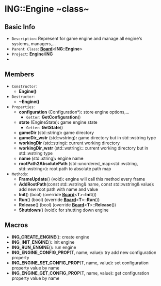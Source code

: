 # ING::Engine ~class~ #

## Basic Info ##
- `Description`: Represent for game engine and manage all engine's systems, managers,...
- `Parent Class`: [**Board**]()<**ING**::**Engine**>
- `Project`: **Engine**/**ING**
- 
##  Members ##
- `Constructor`:
	+ **Engine()**
- `Destructor`:
	+ **~Engine()**
- `Properties`:
	+ **configuration** (Configuration*)**:** store engine options,...
		* `Getter`: **GetConfiguration**()
	+ **state** (EngineState)**:** game engine state
		* `Getter`: **GetState**()
	+ **gameDir** (std::string)**:** game directory
	+ **gameDir_wstr** (std::wstring)**:** game directory but in std::wstring type
	+ **workingDir** (std::string)**:** current working directory
	+ **workingDir_wstr** (std::wstring):**:** current working directory but in std::wstring type
	+ **name** (std::string)**:** engine name
	+ **rootPath2AbsolutePath** (std::unordered_map<std::wstring, std::wstring>)**:** root path to absolute path map
- `Methods`:
	+ **FrameUpdate**() (void)**:** engine will call this method every frame
	+ **AddRootPath**(const std::wstring& name, const std::wstring& value)**:** add new root path with name and value
	+ **Init**() (bool) (override [**Board**]()<**T**>::**Init**())
	+ **Run**() (bool) (override [**Board**]()<**T**>::**Run**())
	+ **Release**() (bool) (override [**Board**]()<**T**>::**Release**())
	+ **Shutdown**() (void)**:** for shutting down engine

## Macros ##
+ **ING_CREATE_ENGINE**()**:** create engine
+ **ING_INIT_ENGINE**()**:** init engine
+ **ING_RUN_ENGINE**()**:** run engine
+ **ING_ENGINE_CONFIG_PROP**(T, name, value)**:** try add new configuration property
+ **ING_ENGINE_SET_CONFIG_PROP**(T, name, value)**:** set configuration property value by name
+ **ING_ENGINE_GET_CONFIG_PROP**(T, name, value)**:** get configuration property value by name